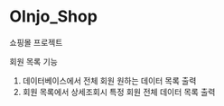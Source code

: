 # OInjo_Shop
쇼핑몰 프로젝트

회원 목록 기능 
1. 데이터베이스에서 전체 회원 원하는 데이터 목록 출력
2. 회원 목록에서 상세조회시 특정 회원 전체 데이터 목록 출력
